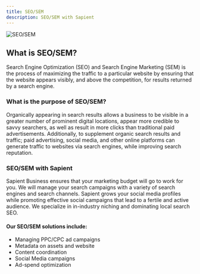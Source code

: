 ```yaml
---
title: SEO/SEM
description: SEO/SEM with Sapient
---
```

![SEO/SEM](/management/management-seo.webp)
<!-- <div>
  <img src="https://sbmedia.blob.core.windows.net/images/web-optimization-seo.jpg" srcset="https://sbmedia.blob.core.windows.net/images/web-optimization-seo.jpg 2x" alt="SEO/SEM"/>
</div> -->

## What is SEO/SEM?

Search Engine Optimization (SEO) and Search Engine Marketing (SEM) is the process of maximizing the traffic to a particular website by ensuring that the website appears visibly, and above the competition, for results returned by a search engine.

### What is the purpose of SEO/SEM?

Organically appearing in search results allows a business to be visible in a greater number of prominent digital locations, appear more credible to savvy searchers, as well as result in more clicks than traditional paid advertisements. Additionally, to supplement organic search results and traffic; paid advertising, social media, and other online platforms can generate traffic to websites via search engines, while improving search reputation.

### SEO/SEM with Sapient

Sapient Business ensures that your marketing budget will go to work for you. We will manage your search campaigns with a variety of search engines and search channels. Sapient grows your social media profiles while promoting effective social campaigns that lead to a fertile and active audience. We specialize in in-industry niching and dominating local search SEO.

#### Our SEO/SEM solutions include:

- Managing PPC/CPC ad campaigns
- Metadata on assets and website
- Content coordination
- Social Media campaigns
- Ad-spend optimization
